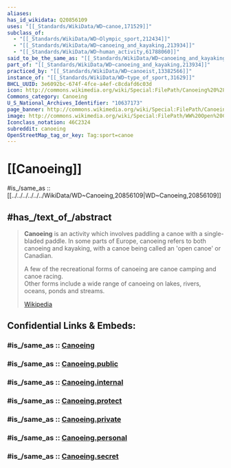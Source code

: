 ```yaml
---
aliases: 
has_id_wikidata: Q20856109
uses: "[[_Standards/WikiData/WD~canoe,171529]]"
subclass_of:
  - "[[_Standards/WikiData/WD~Olympic_sport,212434]]"
  - "[[_Standards/WikiData/WD~canoeing_and_kayaking,213934]]"
  - "[[_Standards/WikiData/WD~human_activity,61788060]]"
said_to_be_the_same_as: "[[_Standards/WikiData/WD~canoeing_and_kayaking,213934]]"
part_of: "[[_Standards/WikiData/WD~canoeing_and_kayaking,213934]]"
practiced_by: "[[_Standards/WikiData/WD~canoeist,13382566]]"
instance_of: "[[_Standards/WikiData/WD~type_of_sport,31629]]"
BHCL_UUID: 3e6092bc-674f-4fce-a4ef-c8cdafd6c03d
icon: http://commons.wikimedia.org/wiki/Special:FilePath/Canoeing%20%28flatwater%29%20pictogram.svg
Commons_category: Canoeing
U_S_National_Archives_Identifier: "10637173"
page_banner: http://commons.wikimedia.org/wiki/Special:FilePath/Canoeing%20banner%20Under%20a%20bridge.jpg
image: http://commons.wikimedia.org/wiki/Special:FilePath/WW%20Open%20Canoe%20in%20Big%20Water.png
Iconclass_notation: 46C2324
subreddit: canoeing
OpenStreetMap_tag_or_key: Tag:sport=canoe
---
```


# [[Canoeing]] 

#is_/same_as :: [[../../../../../../WikiData/WD~Canoeing,20856109|WD~Canoeing,20856109]] 

## #has_/text_of_/abstract 

> **Canoeing** is an activity which involves paddling a canoe with a single-bladed paddle. 
> In some parts of Europe, canoeing refers to both canoeing and kayaking, 
> with a canoe being called an 'open canoe' or Canadian. 
>
> A few of the recreational forms of canoeing are canoe camping and canoe racing.  
> Other forms include a wide range of canoeing on lakes, rivers, oceans, ponds and streams.
>
> [Wikipedia](https://en.wikipedia.org/wiki/Canoeing) 


## Confidential Links & Embeds: 

### #is_/same_as :: [Canoeing](/_Standards/Society/Communication/Media/Performing_Arts/Sport/Individual_Sport/Canoeing.md) 

### #is_/same_as :: [Canoeing.public](/_public/Society/Communication/Media/Performing_Arts/Sport/Individual_Sport/Canoeing.public.md) 

### #is_/same_as :: [Canoeing.internal](/_internal/Society/Communication/Media/Performing_Arts/Sport/Individual_Sport/Canoeing.internal.md) 

### #is_/same_as :: [Canoeing.protect](/_protect/Society/Communication/Media/Performing_Arts/Sport/Individual_Sport/Canoeing.protect.md) 

### #is_/same_as :: [Canoeing.private](/_private/Society/Communication/Media/Performing_Arts/Sport/Individual_Sport/Canoeing.private.md) 

### #is_/same_as :: [Canoeing.personal](/_personal/Society/Communication/Media/Performing_Arts/Sport/Individual_Sport/Canoeing.personal.md) 

### #is_/same_as :: [Canoeing.secret](/_secret/Society/Communication/Media/Performing_Arts/Sport/Individual_Sport/Canoeing.secret.md)

